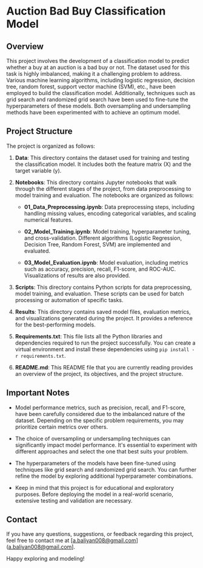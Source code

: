 # Auction Bad Buy Classification Model

## Overview

This project involves the development of a classification model to predict whether a buy at an auction is a bad buy or not. The dataset used for this task is highly imbalanced, making it a challenging problem to address. Various machine learning algorithms, including logistic regression, decision tree, random forest, support vector machine (SVM), etc., have been employed to build the classification model. Additionally, techniques such as grid search and randomized grid search have been used to fine-tune the hyperparameters of these models. Both oversampling and undersampling methods have been experimented with to achieve an optimum model.

## Project Structure

The project is organized as follows:

1. **Data**: This directory contains the dataset used for training and testing the classification model. It includes both the feature matrix (X) and the target variable (y).

2. **Notebooks**: This directory contains Jupyter notebooks that walk through the different stages of the project, from data preprocessing to model training and evaluation. The notebooks are organized as follows:
   
   - **01_Data_Preprocessing.ipynb**: Data preprocessing steps, including handling missing values, encoding categorical variables, and scaling numerical features.
   
   - **02_Model_Training.ipynb**: Model training, hyperparameter tuning, and cross-validation. Different algorithms (Logistic Regression, Decision Tree, Random Forest, SVM) are implemented and evaluated.

   - **03_Model_Evaluation.ipynb**: Model evaluation, including metrics such as accuracy, precision, recall, F1-score, and ROC-AUC. Visualizations of results are also provided.

3. **Scripts**: This directory contains Python scripts for data preprocessing, model training, and evaluation. These scripts can be used for batch processing or automation of specific tasks.

4. **Results**: This directory contains saved model files, evaluation metrics, and visualizations generated during the project. It provides a reference for the best-performing models.

5. **Requirements.txt**: This file lists all the Python libraries and dependencies required to run the project successfully. You can create a virtual environment and install these dependencies using `pip install -r requirements.txt`.

6. **README.md**: This README file that you are currently reading provides an overview of the project, its objectives, and the project structure.

## Important Notes

- Model performance metrics, such as precision, recall, and F1-score, have been carefully considered due to the imbalanced nature of the dataset. Depending on the specific problem requirements, you may prioritize certain metrics over others.

- The choice of oversampling or undersampling techniques can significantly impact model performance. It's essential to experiment with different approaches and select the one that best suits your problem.

- The hyperparameters of the models have been fine-tuned using techniques like grid search and randomized grid search. You can further refine the model by exploring additional hyperparameter combinations.

- Keep in mind that this project is for educational and exploratory purposes. Before deploying the model in a real-world scenario, extensive testing and validation are necessary.

## Contact

If you have any questions, suggestions, or feedback regarding this project, feel free to contact me at [a.baliyan008@gmail.com](a.baliyan008@gmail.com].

Happy exploring and modeling!
